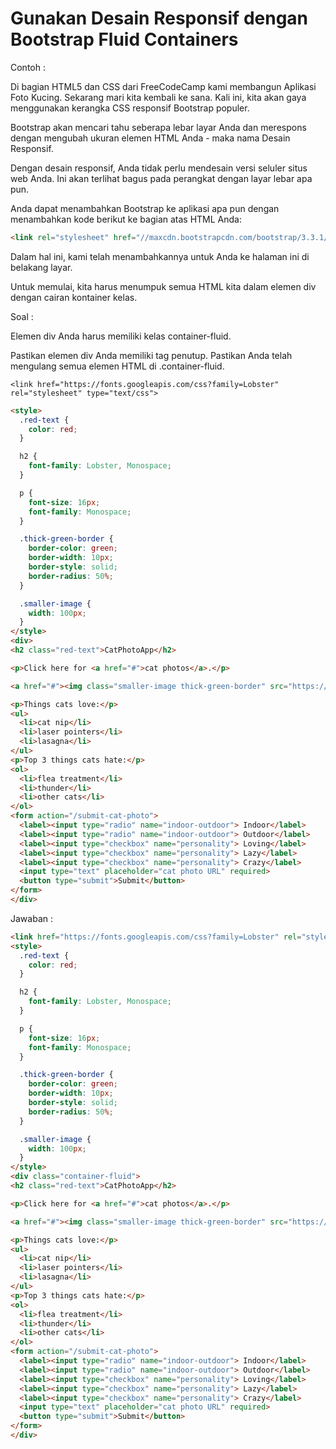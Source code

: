 # Gunakan Desain Responsif dengan Bootstrap Fluid Containers

Contoh :

Di bagian HTML5 dan CSS dari FreeCodeCamp kami membangun Aplikasi Foto Kucing. Sekarang mari kita kembali ke sana. Kali ini, kita akan gaya menggunakan kerangka CSS responsif Bootstrap populer.

Bootstrap akan mencari tahu seberapa lebar layar Anda dan merespons dengan mengubah ukuran elemen HTML Anda - maka nama Desain Responsif.

Dengan desain responsif, Anda tidak perlu mendesain versi seluler situs web Anda. Ini akan terlihat bagus pada perangkat dengan layar lebar apa pun.

Anda dapat menambahkan Bootstrap ke aplikasi apa pun dengan menambahkan kode berikut ke bagian atas HTML Anda:

```html
<link rel="stylesheet" href="//maxcdn.bootstrapcdn.com/bootstrap/3.3.1/css/bootstrap.min.css"/>
```

Dalam hal ini, kami telah menambahkannya untuk Anda ke halaman ini di belakang layar.

Untuk memulai, kita harus menumpuk semua HTML kita dalam elemen div dengan cairan kontainer kelas.

Soal :

Elemen div Anda harus memiliki kelas container-fluid.

Pastikan elemen div Anda memiliki tag penutup. Pastikan Anda telah mengulang semua elemen HTML di .container-fluid.

```
<link href="https://fonts.googleapis.com/css?family=Lobster" rel="stylesheet" type="text/css">
```

```html
<style>
  .red-text {
    color: red;
  }

  h2 {
    font-family: Lobster, Monospace;
  }

  p {
    font-size: 16px;
    font-family: Monospace;
  }

  .thick-green-border {
    border-color: green;
    border-width: 10px;
    border-style: solid;
    border-radius: 50%;
  }

  .smaller-image {
    width: 100px;
  }
</style>
<div>
<h2 class="red-text">CatPhotoApp</h2>

<p>Click here for <a href="#">cat photos</a>.</p>

<a href="#"><img class="smaller-image thick-green-border" src="https://bit.ly/fcc-relaxing-cat" alt="A cute orange cat lying on its back. "></a>

<p>Things cats love:</p>
<ul>
  <li>cat nip</li>
  <li>laser pointers</li>
  <li>lasagna</li>
</ul>
<p>Top 3 things cats hate:</p>
<ol>
  <li>flea treatment</li>
  <li>thunder</li>
  <li>other cats</li>
</ol>
<form action="/submit-cat-photo">
  <label><input type="radio" name="indoor-outdoor"> Indoor</label>
  <label><input type="radio" name="indoor-outdoor"> Outdoor</label>
  <label><input type="checkbox" name="personality"> Loving</label>
  <label><input type="checkbox" name="personality"> Lazy</label>
  <label><input type="checkbox" name="personality"> Crazy</label>
  <input type="text" placeholder="cat photo URL" required>
  <button type="submit">Submit</button>
</form>
</div>
```

Jawaban :

```html
<link href="https://fonts.googleapis.com/css?family=Lobster" rel="stylesheet" type="text/css">
<style>
  .red-text {
    color: red;
  }

  h2 {
    font-family: Lobster, Monospace;
  }

  p {
    font-size: 16px;
    font-family: Monospace;
  }

  .thick-green-border {
    border-color: green;
    border-width: 10px;
    border-style: solid;
    border-radius: 50%;
  }

  .smaller-image {
    width: 100px;
  }
</style>
<div class="container-fluid">
<h2 class="red-text">CatPhotoApp</h2>

<p>Click here for <a href="#">cat photos</a>.</p>

<a href="#"><img class="smaller-image thick-green-border" src="https://bit.ly/fcc-relaxing-cat" alt="A cute orange cat lying on its back. "></a>

<p>Things cats love:</p>
<ul>
  <li>cat nip</li>
  <li>laser pointers</li>
  <li>lasagna</li>
</ul>
<p>Top 3 things cats hate:</p>
<ol>
  <li>flea treatment</li>
  <li>thunder</li>
  <li>other cats</li>
</ol>
<form action="/submit-cat-photo">
  <label><input type="radio" name="indoor-outdoor"> Indoor</label>
  <label><input type="radio" name="indoor-outdoor"> Outdoor</label>
  <label><input type="checkbox" name="personality"> Loving</label>
  <label><input type="checkbox" name="personality"> Lazy</label>
  <label><input type="checkbox" name="personality"> Crazy</label>
  <input type="text" placeholder="cat photo URL" required>
  <button type="submit">Submit</button>
</form>
</div>
```




